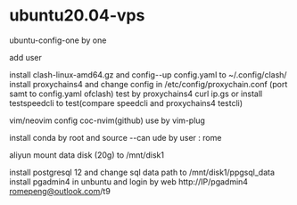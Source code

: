# ubuntu20.04-vps
ubuntu-config-one by one

add user

install clash-linux-amd64.gz and config--up config.yaml to ~/.config/clash/
install proxychains4 and change config in /etc/config/proxychain.conf (port samt to config.yaml ofclash)
test by proxychains4 curl ip.gs or
install testspeedcli to test(compare speedcli and proxychains4 testcli)

vim/neovim config  coc-nvim(github) use by vim-plug


install conda by root and source --can ude by user : rome

aliyun mount data disk (20g) to /mnt/disk1

install postgresql 12 and change sql data path to /mnt/disk1/ppgsql_data
install pgadmin4 in unbuntu and login by web http://IP/pgadmin4 romepeng@outlook.com/t9









